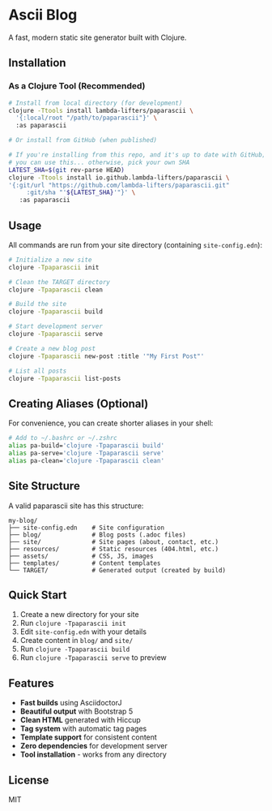 # Ascii Blog

A fast, modern static site generator built with Clojure.

## Installation

### As a Clojure Tool (Recommended)

```bash
# Install from local directory (for development)
clojure -Ttools install lambda-lifters/paparascii \
  '{:local/root "/path/to/paparascii"}' \
  :as paparascii

# Or install from GitHub (when published)

# If you're installing from this repo, and it's up to date with GitHub;
# you can use this... otherwise, pick your own SHA
LATEST_SHA=$(git rev-parse HEAD)
clojure -Ttools install io.github.lambda-lifters/paparascii \
'{:git/url "https://github.com/lambda-lifters/paparascii.git" 
     :git/sha "'${LATEST_SHA}'"}' \
   :as paparascii
```

## Usage

All commands are run from your site directory (containing `site-config.edn`):

```bash
# Initialize a new site
clojure -Tpaparascii init

# Clean the TARGET directory
clojure -Tpaparascii clean

# Build the site
clojure -Tpaparascii build

# Start development server
clojure -Tpaparascii serve

# Create a new blog post
clojure -Tpaparascii new-post :title '"My First Post"'

# List all posts
clojure -Tpaparascii list-posts
```

## Creating Aliases (Optional)

For convenience, you can create shorter aliases in your shell:

```bash
# Add to ~/.bashrc or ~/.zshrc
alias pa-build='clojure -Tpaparascii build'
alias pa-serve='clojure -Tpaparascii serve'
alias pa-clean='clojure -Tpaparascii clean'
```

## Site Structure

A valid paparascii site has this structure:

```
my-blog/
├── site-config.edn    # Site configuration
├── blog/              # Blog posts (.adoc files)
├── site/              # Site pages (about, contact, etc.)
├── resources/         # Static resources (404.html, etc.)
├── assets/            # CSS, JS, images
├── templates/         # Content templates
└── TARGET/            # Generated output (created by build)
```

## Quick Start

1. Create a new directory for your site
2. Run `clojure -Tpaparascii init`
3. Edit `site-config.edn` with your details
4. Create content in `blog/` and `site/`
5. Run `clojure -Tpaparascii build`
6. Run `clojure -Tpaparascii serve` to preview

## Features

- **Fast builds** using AsciidoctorJ
- **Beautiful output** with Bootstrap 5
- **Clean HTML** generated with Hiccup
- **Tag system** with automatic tag pages
- **Template support** for consistent content
- **Zero dependencies** for development server
- **Tool installation** - works from any directory

## License

MIT

